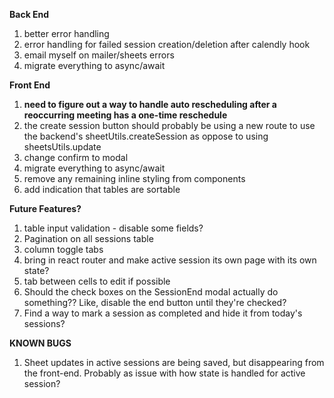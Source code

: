 **Back End**

1. better error handling
2. error handling for failed session creation/deletion after calendly hook
3. email myself on mailer/sheets errors
4. migrate everything to async/await

**Front End**

1. **need to figure out a way to handle auto rescheduling after a reoccurring meeting has a one-time reschedule**
2. the create session button should probably be using a new route to use the backend's sheetUtils.createSession as oppose to using sheetsUtils.update
3. change confirm to modal
4. migrate everything to async/await
5. remove any remaining inline styling from components
6. add indication that tables are sortable

**Future Features?**

1. table input validation - disable some fields?
2. Pagination on all sessions table
3. column toggle tabs
4. bring in react router and make active session its own page with its own state?
5. tab between cells to edit if possible
6. Should the check boxes on the SessionEnd modal actually do something?? Like, disable the end button until they're checked?
7. Find a way to mark a session as completed and hide it from today's sessions?

**KNOWN BUGS**

1. Sheet updates in active sessions are being saved, but disappearing from the front-end. Probably as issue with how state is handled for active session?

